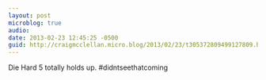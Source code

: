 ```yaml
---
layout: post
microblog: true
audio: 
date: 2013-02-23 12:45:25 -0500
guid: http://craigmcclellan.micro.blog/2013/02/23/t305372809499127809.html
---
```

Die Hard 5 totally holds up. #didntseethatcoming
